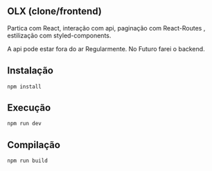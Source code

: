 ## OLX (clone/frontend)

Partica com React, interação com api, paginação com React-Routes , estilização com styled-components.

A api pode estar fora do ar Regularmente.
No Futuro farei o backend.



## Instalação

`npm install`



## Execução

`npm run dev`



## Compilação

`npm run build`